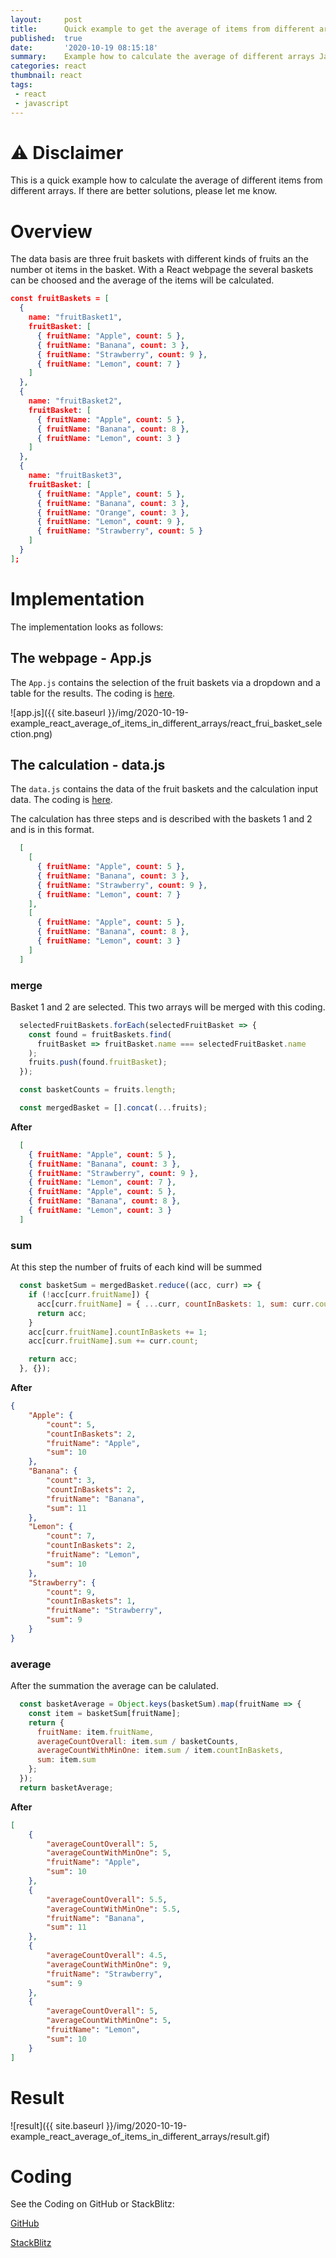 ```yaml
---
layout:     post
title:      Quick example to get the average of items from different arrays
published:  true
date:       '2020-10-19 08:15:18'
summary:    Example how to calculate the average of different arrays Javascript (map, reduce, concat, ...)
categories: react
thumbnail: react
tags:
 - react
 - javascript
---
```


# ⚠ Disclaimer

This is a quick example how to calculate the average of different items from different arrays. If there are better solutions, please let me know.

# Overview

The data basis are three fruit baskets with different kinds of fruits an the number ot items in the basket. With a React webpage the several baskets can be choosed and the average of the items will be calculated.

```json
const fruitBaskets = [
  {
    name: "fruitBasket1",
    fruitBasket: [
      { fruitName: "Apple", count: 5 },
      { fruitName: "Banana", count: 3 },
      { fruitName: "Strawberry", count: 9 },
      { fruitName: "Lemon", count: 7 }
    ]
  },
  {
    name: "fruitBasket2",
    fruitBasket: [
      { fruitName: "Apple", count: 5 },
      { fruitName: "Banana", count: 8 },
      { fruitName: "Lemon", count: 3 }
    ]
  },
  {
    name: "fruitBasket3",
    fruitBasket: [
      { fruitName: "Apple", count: 5 },
      { fruitName: "Banana", count: 3 },
      { fruitName: "Orange", count: 3 },
      { fruitName: "Lemon", count: 9 },
      { fruitName: "Strawberry", count: 5 }
    ]
  }
];
```

# Implementation

The implementation looks as follows:

## The webpage - App.js

The `App.js` contains the selection of the fruit baskets via a dropdown and a table for the results. The coding is [here](https://stackblitz.com/edit/example-react-average-of-items-in-different-arrays?file=src%2FApp.js).

![app.js]({{ site.baseurl }}/img/2020-10-19-example_react_average_of_items_in_different_arrays/react_frui_basket_selection.png)

## The calculation - data.js

The `data.js` contains the data of the fruit baskets and the calculation input data. The coding is [here](https://stackblitz.com/edit/example-react-average-of-items-in-different-arrays?file=src%2Fdata.js).

The calculation has three steps and is described with the baskets 1 and 2 and is in this format.

```json
  [
    [
      { fruitName: "Apple", count: 5 },
      { fruitName: "Banana", count: 3 },
      { fruitName: "Strawberry", count: 9 },
      { fruitName: "Lemon", count: 7 }
    ],
    [
      { fruitName: "Apple", count: 5 },
      { fruitName: "Banana", count: 8 },
      { fruitName: "Lemon", count: 3 }
    ]
  ]
```  

### merge

Basket 1 and 2 are selected. This two arrays will be merged with this coding.

```javascript
  selectedFruitBaskets.forEach(selectedFruitBasket => {
    const found = fruitBaskets.find(
      fruitBasket => fruitBasket.name === selectedFruitBasket.name
    );
    fruits.push(found.fruitBasket);
  });

  const basketCounts = fruits.length;

  const mergedBasket = [].concat(...fruits);
  ```

  **After**

```json
  [
    { fruitName: "Apple", count: 5 },
    { fruitName: "Banana", count: 3 },
    { fruitName: "Strawberry", count: 9 },
    { fruitName: "Lemon", count: 7 },
    { fruitName: "Apple", count: 5 },
    { fruitName: "Banana", count: 8 },
    { fruitName: "Lemon", count: 3 }
  ]
```

### sum 

At this step the number of fruits of each kind will be summed

```javascript
  const basketSum = mergedBasket.reduce((acc, curr) => {
    if (!acc[curr.fruitName]) {
      acc[curr.fruitName] = { ...curr, countInBaskets: 1, sum: curr.count };
      return acc;
    }
    acc[curr.fruitName].countInBaskets += 1;
    acc[curr.fruitName].sum += curr.count;

    return acc;
  }, {});
```
  **After**

```json
{
    "Apple": {
        "count": 5,
        "countInBaskets": 2,
        "fruitName": "Apple",
        "sum": 10
    },
    "Banana": {
        "count": 3,
        "countInBaskets": 2,
        "fruitName": "Banana",
        "sum": 11
    },
    "Lemon": {
        "count": 7,
        "countInBaskets": 2,
        "fruitName": "Lemon",
        "sum": 10
    },
    "Strawberry": {
        "count": 9,
        "countInBaskets": 1,
        "fruitName": "Strawberry",
        "sum": 9
    }
}
```

### average

After the summation the average can be calulated.

```javascript
  const basketAverage = Object.keys(basketSum).map(fruitName => {
    const item = basketSum[fruitName];
    return {
      fruitName: item.fruitName,
      averageCountOverall: item.sum / basketCounts,
      averageCountWithMinOne: item.sum / item.countInBaskets,
      sum: item.sum
    };
  });
  return basketAverage;
```

  **After**

```json
[
    {
        "averageCountOverall": 5,
        "averageCountWithMinOne": 5,
        "fruitName": "Apple",
        "sum": 10
    },
    {
        "averageCountOverall": 5.5,
        "averageCountWithMinOne": 5.5,
        "fruitName": "Banana",
        "sum": 11
    },
    {
        "averageCountOverall": 4.5,
        "averageCountWithMinOne": 9,
        "fruitName": "Strawberry",
        "sum": 9
    },
    {
        "averageCountOverall": 5,
        "averageCountWithMinOne": 5,
        "fruitName": "Lemon",
        "sum": 10
    }
]
```

# Result

![result]({{ site.baseurl }}/img/2020-10-19-example_react_average_of_items_in_different_arrays/result.gif)

# Coding

See the Coding on GitHub or StackBlitz:

[GitHub](https://github.com/JohannesKonings/example-react-average-of-items-in-different-arrays)

[StackBlitz](https://stackblitz.com/edit/example-react-average-of-items-in-different-arrays)









